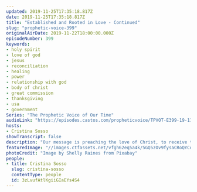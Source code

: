 ```yaml
---
updated: 2019-11-25T17:35:18.817Z
date: 2019-11-25T17:35:18.817Z
title: "Established and Rooted in Love - Continued"
slug: "prophetic-voice-399"
originalAirDate: 2019-11-22T18:00:00.000Z
episodeNumber: 399
keywords:
- holy spirit
- love of god
- jesus
- reconciliation
- healing
- power
- relationship with god
- body of christ
- great commission
- thanksgiving
- usa
- government
Series: "The Prophetic Voice of Our Time"
audioLink: "https://episodes.castos.com/propheticvoice/TPVOT-E399-19-11-23-24-Established-and-Rooted-in-Love-Continued.mp3"
hosts:
- Cristina Sosso
showTranscript: false
description: "Our message is preaching the love of Christ, to receive that love and to minister love to all nations. This is the gospel of good news. And this is not just for the five offices, this is not just for pastors or evangelists or prophets. It says, ‘so that you may have power together with all the saints..."
featuredImage: "//images.ctfassets.net/vfgh62eq5a4k/5GQ5zOv9fysaCRoQYCd8e/bf91500ef98c4ab7a3dcad2dc9d4b5f0/sequoia-1040998.jpg"
photoCredit: "Image by Shelly Raines from Pixabay"
people:
- title: Cristina Sosso
  slug: cristina-sosso
  contentType: people
  id: 3zLvufAtlKgiiGIaEYs4S4
---
```

